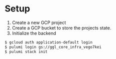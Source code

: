 # Setup

1. Create a new GCP project
2. Create a GCP bucket to store the projects state.
3. Initialize the backend

```bash
$ gcloud auth application-default login
$ pulumi login gs://ggl_core_infra_vego7kei
$ pulumi stack init

```